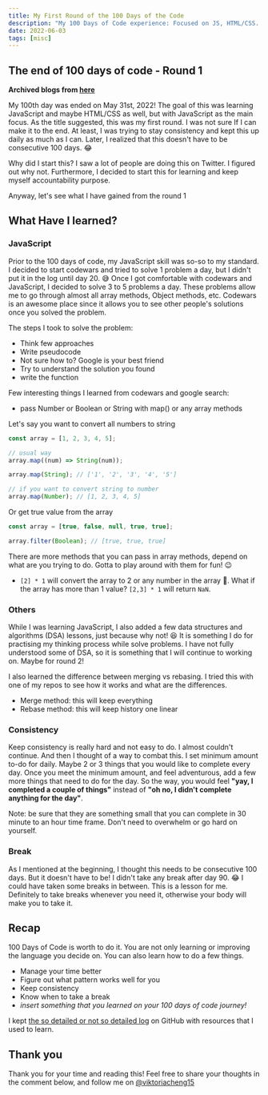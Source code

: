 ```yaml
---
title: My First Round of the 100 Days of the Code
description: "My 100 Days of Code experience: Focused on JS, HTML/CSS. Lessons, strategies for consistency, tips for working with JS, importance of breaks, goals"
date: 2022-06-03
tags: [misc]
---
```


## The end of 100 days of code - Round 1

**Archived blogs from [here](https://victoriacheng15.hashnode.dev/my-first-round-of-the-100-days-of-code)**

My 100th day was ended on May 31st, 2022! The goal of this was learning JavaScript and maybe HTML/CSS as well, but with JavaScript as the main focus. As the title suggested, this was my first round. I was not sure If I can make it to the end. At least, I was trying to stay consistency and kept this up daily as much as I can. Later, I realized that this doesn't have to be consecutive 100 days. 😂

Why did I start this? I saw a lot of people are doing this on Twitter. I figured out why not. Furthermore, I decided to start this for learning and keep myself accountability purpose.

Anyway, let's see what I have gained from the round 1

## What Have I learned?

### JavaScript

Prior to the 100 days of code, my JavaScript skill was so-so to my standard. I decided to start codewars and tried to solve 1 problem a day, but I didn't put it in the log until day 20. 😅 Once I got comfortable with codewars and JavaScript, I decided to solve 3 to 5 problems a day. These problems allow me to go through almost all array methods, Object methods, etc. Codewars is an awesome place since it allows you to see other people's solutions once you solved the problem.

The steps I took to solve the problem:

- Think few approaches
- Write pseudocode
- Not sure how to? Google is your best friend
- Try to understand the solution you found
- write the function

Few interesting things I learned from codewars and google search:

- pass Number or Boolean or String with map() or any array methods

Let's say you want to convert all numbers to string

```js
const array = [1, 2, 3, 4, 5];

// usual way
array.map((num) => String(num));

array.map(String); // ['1', '2', '3', '4', '5']

// if you want to convert string to number
array.map(Number); // [1, 2, 3, 4, 5]
```

Or get true value from the array

```js
const array = [true, false, null, true, true];

array.filter(Boolean); // [true, true, true]
```

There are more methods that you can pass in array methods, depend on what are you trying to do. Gotta to play around with them for fun! 😉

- `[2] * 1` will convert the array to 2 or any number in the array 🤯. What if the array has more than 1 value? `[2,3] * 1` will return `NaN`.

### Others

While I was learning JavaScript, I also added a few data structures and algorithms (DSA) lessons, just because why not! 😆 It is something I do for practising my thinking process while solve problems. I have not fully understood some of DSA, so it is something that I will continue to working on. Maybe for round 2!

I also learned the difference between merging vs rebasing. I tried this with one of my repos to see how it works and what are the differences.

- Merge method: this will keep everything
- Rebase method: this will keep history one linear

### Consistency

Keep consistency is really hard and not easy to do. I almost couldn't continue. And then I thought of a way to combat this. I set minimum amount to-do for daily. Maybe 2 or 3 things that you would like to complete every day. Once you meet the minimum amount, and feel adventurous, add a few more things that need to do for the day. So the way, you would feel **"yay, I completed a couple of things"** instead of **"oh no, I didn't complete anything for the day"**.

Note: be sure that they are something small that you can complete in 30 minute to an hour time frame. Don't need to overwhelm or go hard on yourself.

### Break

As I mentioned at the beginning, I thought this needs to be consecutive 100 days. But it doesn't have to be! I didn't take any break after day 90. 😂 I could have taken some breaks in between. This is a lesson for me. Definitely to take breaks whenever you need it, otherwise your body will make you to take it.

## Recap

100 Days of Code is worth to do it. You are not only learning or improving the language you decide on. You can also learn how to do a few things.

- Manage your time better
- Figure out what pattern works well for you
- Keep consistency
- Know when to take a break
- _insert something that you learned on your 100 days of code journey!_

I kept [the so detailed or not so detailed log](https://github.com/victoriacheng15/100daysofcode/blob/main/r1-log.md) on GitHub with resources that I used to learn.

## Thank you

Thank you for your time and reading this! Feel free to share your thoughts in the comment below, and follow me on [@viktoriacheng15](https://twitter.com/viktoriacheng15)
